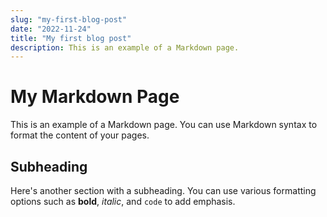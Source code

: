 ```yaml
---
slug: "my-first-blog-post"
date: "2022-11-24"
title: "My first blog post"
description: This is an example of a Markdown page.
---
```


# My Markdown Page

This is an example of a Markdown page. You can use Markdown syntax to format the content of your pages.

## Subheading

Here's another section with a subheading. You can use various formatting options such as **bold**, _italic_, and `code` to add emphasis.
